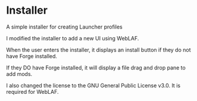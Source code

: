 # Installer
A simple installer for creating Launcher profiles

I modified the installer to add a new UI using WebLAF.

When the user enters the installer, it displays an install button if
they do not have Forge installed.

If they DO have Forge installed, it will display a file drag and drop
pane to add mods.

I also changed the license to the GNU General Public License v3.0.
It is required for WebLAF.